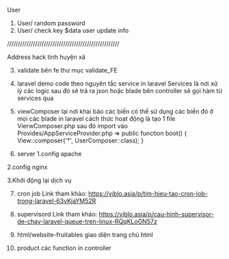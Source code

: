 User

1. User/ random password
2. User/ check key $data  user update info


////////////////////////////////////////////////////

Address
hack tỉnh huyện xã 


3. validate bên fe thư mục validate_FE

4. laravel demo code theo  nguyên tắc service in laravel 
Services là nơi xử lý các logic sau đó sẽ trả ra json hoặc blade bên controller sẽ gọi 
hàm từ services qua 


5. viewComposer lại nơi khai báo các biến có thể sử dụng các biến đó ở mọi các blade in laravel
cách thức hoạt động là tạo 1 file VierwComposer.php sau đó 
import vào Provides/AppServiceProvider.php 
=>  public function boot()
    {
        View::composer('*', UserComposer::class);
    }
    
6. server 
1.config apache

2.config nginx

3.Khởi động lại dịch vụ


7. cron job 
Link tham khảo: https://viblo.asia/p/tim-hieu-tao-cron-job-trong-laravel-63vKjaYM52R

8. supervisord
Link tham khảo: https://viblo.asia/p/cau-hinh-supervisor-de-chay-laravel-queue-tren-linux-RQqKLoGN57z



9. html/website-fruitables 
giao diện trang chủ  html 


10. product
các function  in controller

